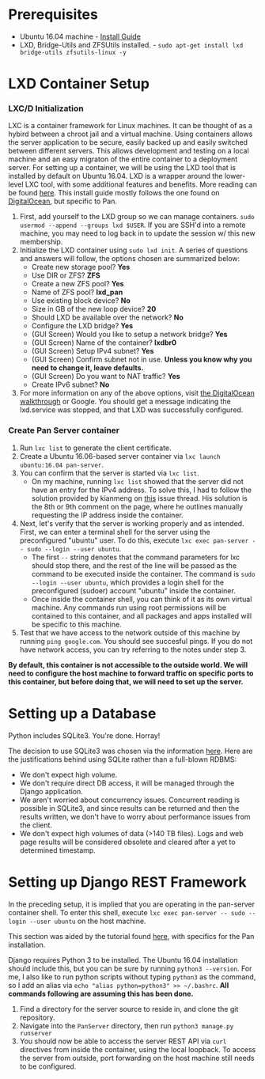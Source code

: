# Prerequisites
* Ubuntu 16.04 machine - [Install Guide](https://tutorials.ubuntu.com/tutorial/tutorial-install-ubuntu-server#0)
* LXD, Bridge-Utils and ZFSUtils installed. - `sudo apt-get install lxd bridge-utils zfsutils-linux -y`

# LXD Container Setup
### LXC/D Initialization
LXC is a container framework for Linux machines. It can be thought of as a hybird between a chroot jail and a         virtual machine. Using containers allows the server application to be secure, easily backed up and easily switched between different servers. This allows development and testing on a local machine and an easy migraton of the entire container to a deployment server. For setting up a container, we will be using the LXD tool that is installed by default on Ubuntu 16.04. LXD is a wrapper around the lower-level LXC tool, with some additional features and benefits. More reading can be found [here](https://discuss.linuxcontainers.org/t/comparing-lxd-vs-lxc/24). This install guide mostly follows the one found on [DigitalOcean](https://www.digitalocean.com/community/tutorials/how-to-set-up-and-use-lxd-on-ubuntu-16-04), but specific to Pan. 
1. First, add yourself to the LXD group so we can manage containers. `sudo usermod --append --groups lxd $USER`. If you are SSH'd into a remote machine, you may need to log back in to update the session w/ this new membership.
2. Initialize the LXD container using `sudo lxd init`. A series of questions and answers will follow, the options chosen are summarized below:
    * Create new storage pool? **Yes**
    * Use DIR or ZFS? **ZFS**
    * Create a new ZFS pool? **Yes**
    * Name of ZFS pool? **lxd_pan**
    * Use existing block device? **No** 
    * Size in GB of the new loop device? **20**
    * Should LXD be available over the network? **No**
    * Configure the LXD bridge? **Yes**
    * (GUI Screen) Would you like to setup a network bridge? **Yes**
    * (GUI Screen) Name of the container? **lxdbr0**
    * (GUI Screen) Setup IPv4 subnet? **Yes**
    * (GUI Screen) Confirm subnet not in use. **Unless you know why you need to change it, leave defaults.**
    * (GUI Screen) Do you want to NAT traffic? **Yes**
    * Create IPv6 subnet? **No**
3. For more information on any of the above options, visit [the DigitalOcean walkthrough](https://www.digitalocean.com/community/tutorials/how-to-set-up-and-use-lxd-on-ubuntu-16-04#step-2-%E2%80%94-configuring-networking) or Google. You should get a message indicating the lxd.service was stopped, and that LXD was successfully configured. 

### Create Pan Server container
1. Run `lxc list` to generate the client certificate.
2. Create a Ubuntu 16.06-based server container via `lxc launch ubuntu:16.04 pan-server`.
3. You can confirm that the server is started via `lxc list`.
      * On my machine, running `lxc list` showed that the server did not have an entry for the IPv4 address. To solve this, I had to follow the solution provided by kianmeng on [this](https://github.com/lxc/lxd/issues/1298) issue thread. His solution is the 8th or 9th comment on the page, where he outlines manually requesting the IP address inside the container.
4. Next, let's verify that the server is working properly and as intended. First, we can enter a terminal shell for the server using the preconfigured "ubuntu" user. To do this, execute `lxc exec pan-server -- sudo --login --user ubuntu`. 
      * The first `--` string denotes that the command parameters for lxc should stop there, and the rest of the line will be passed as the command to be executed inside the container. The command is `sudo --login --user ubuntu`, which provides a login shell for the preconfigured (sudoer) account "ubuntu" inside the container.
      * Once inside the container shell, you can think of it as its own virtual machine. Any commands run using root permissions will be contained to this container, and all packages and apps installed will be specific to this machine.
5. Test that we have access to the network outside of this machine by running `ping google.com`. You should see succesful pings. If you do not have network access, you can try referring to the notes under step 3.


**By default, this container is not accessible to the outside world. We will need to configure the host machine to forward traffic on specific ports to this container, but before doing that, we will need to set up the server.**

# Setting up a Database
Python includes SQLite3. You're done. Horray!

The decision to use SQLite3 was chosen via the information [here](https://www.sqlite.org/whentouse.html). Here are the justifications behind using SQLite rather than a full-blown RDBMS:
* We don't expect high volume.
* We don't require direct DB access, it will be managed through the Django application.
* We aren't worried about concurrency issues. Concurrent reading is possible in SQLite3, and since results can be returned and then the results written, we don't have to worry about performance issues from the client. 
* We don't expect high volumes of data (>140 TB files). Logs and web page results will be considered obsolete and cleared after a yet to determined timestamp. 

# Setting up Django REST Framework
In the preceding setup, it is implied that you are operating in the pan-server container shell. To enter this shell, execute `lxc exec pan-server -- sudo --login --user ubuntu` on the host machine.

This section was aided by the tutorial found [here](http://www.django-rest-framework.org/tutorial/quickstart/), with specifics for the Pan installation. 

Django requires Python 3 to be installed. The Ubuntu 16.04 installation should include this, but you can be sure by running `python3 --version`. For me, I also like to run python scripts without typing `python3` as the command, so I add an alias via `echo "alias python=python3" >> ~/.bashrc`. **All commands following are assuming this has been done.**
 
1. Find a directory for the server source to reside in, and clone the git repository.
2. Navigate into the `PanServer` directory, then run `python3 manage.py runserver`
3. You should now be able to access the server REST API via `curl` directives from inside the container, using the local loopback. To access the server from outside, port forwarding on the host machine still needs to be configured. 
